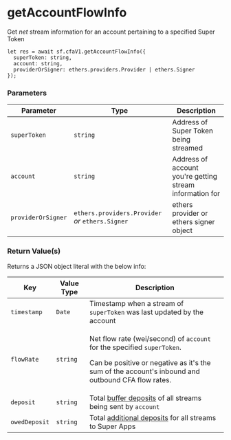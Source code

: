 # getAccountFlowInfo

Get _net_ stream information for an account pertaining to a specified Super Token

```
let res = await sf.cfaV1.getAccountFlowInfo({
  superToken: string,
  account: string,
  providerOrSigner: ethers.providers.Provider | ethers.Signer
});
```

### Parameters

| Parameter          | Type                                             | Description                                              |
| ------------------ | ------------------------------------------------ | -------------------------------------------------------- |
| `superToken`       | `string`                                         | Address of Super Token being streamed                    |
| `account`          | `string`                                         | Address of account you're getting stream information for |
| `providerOrSigner` | `ethers.providers.Provider` _or_ `ethers.Signer` | ethers provider or ethers signer object                  |

### Return Value(s)

Returns a JSON object literal with the below info:

| Key           | Value Type | Description                                                                                                                                                                                                          |
| ------------- | ---------- | -------------------------------------------------------------------------------------------------------------------------------------------------------------------------------------------------------------------- |
| `timestamp`   | `Date`     | Timestamp when a stream of `superToken` was last updated by the account                                                                                                                                              |
| `flowRate`    | `string`   | <p>Net flow rate (wei/second) of <code>account</code> for the specified <code>superToken</code>. </p><p></p><p>Can be positive or negative as it's the sum of the account's inbound and outbound CFA flow rates.</p> |
| `deposit`     | `string`   | Total [buffer deposits](https://docs.superfluid.finance/superfluid/protocol-overview/in-depth-overview/super-agreements/constant-flow-agreement-cfa#buffer) of all streams being sent by `account`                   |
| `owedDeposit` | `string`   | Total [additional deposits](https://docs.superfluid.finance/superfluid/sentinels/liquidations-and-toga#liquidation-and-solvency) for all streams to Super Apps                                                       |
